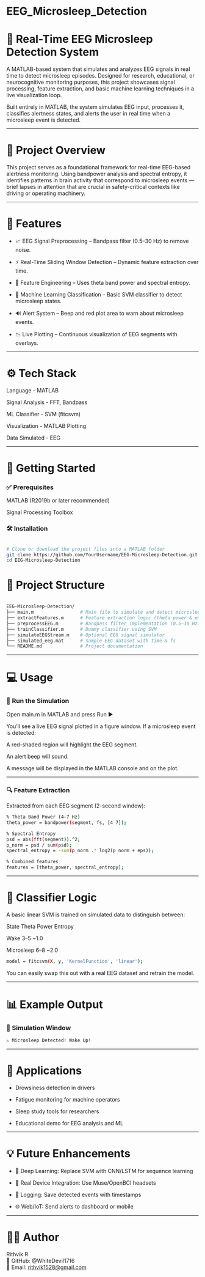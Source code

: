 # EEG_Microsleep_Detection
# 🧠 Real-Time EEG Microsleep Detection System

A MATLAB-based system that simulates and analyzes EEG signals in real time to detect microsleep episodes. Designed for research, educational, or neurocognitive monitoring purposes, this project showcases signal processing, feature extraction, and basic machine learning techniques in a live visualization loop.

Built entirely in MATLAB, the system simulates EEG input, processes it, classifies alertness states, and alerts the user in real time when a microsleep event is detected.

---

# 📌 Project Overview

This project serves as a foundational framework for real-time EEG-based alertness monitoring. Using bandpower analysis and spectral entropy, it identifies patterns in brain activity that correspond to microsleep events — brief lapses in attention that are crucial in safety-critical contexts like driving or operating machinery.

---

# 🧠 Features

- 📈 EEG Signal Preprocessing – Bandpass filter (0.5–30 Hz) to remove noise.

- ⚡ Real-Time Sliding Window Detection – Dynamic feature extraction over time.

- 🧠 Feature Engineering – Uses theta band power and spectral entropy.

- 🤖 Machine Learning Classification – Basic SVM classifier to detect microsleep states.

- 🔊 Alert System – Beep and red plot area to warn about microsleep events.

- 📉 Live Plotting – Continuous visualization of EEG segments with overlays.

---

# ⚙️ Tech Stack

Language	-  MATLAB

Signal Analysis	-  FFT, Bandpass

ML Classifier	-  SVM (fitcsvm)

Visualization	-  MATLAB Plotting

Data	Simulated -  EEG

---

# 🚀 Getting Started
### ✅ Prerequisites

MATLAB (R2019b or later recommended)

Signal Processing Toolbox

### 🛠️ Installation

```bash

# Clone or download the project files into a MATLAB folder
git clone https://github.com/YourUsername/EEG-Microsleep-Detection.git
cd EEG-Microsleep-Detection
```

# 📂 Project Structure

```bash

EEG-Microsleep-Detection/
├── main.m                 # Main file to simulate and detect microsleep
├── extractFeatures.m      # Feature extraction logic (theta power & entropy)
├── preprocessEEG.m        # Bandpass filter implementation (0.5–30 Hz)
├── trainClassifier.m      # Dummy classifier using SVM
├── simulateEEGStream.m    # Optional EEG signal simulator
├── simulated_eeg.mat      # Sample EEG dataset with time & fs
└── README.md              # Project documentation
```

---

# 💻 Usage

### 🧪 Run the Simulation

Open main.m in MATLAB and press Run ▶️

You’ll see a live EEG signal plotted in a figure window. If a microsleep event is detected:

A red-shaded region will highlight the EEG segment.

An alert beep will sound.

A message will be displayed in the MATLAB console and on the plot.

---

### 🔍 Feature Extraction

Extracted from each EEG segment (2-second window):

```bash
% Theta Band Power (4–7 Hz)
theta_power = bandpower(segment, fs, [4 7]);

% Spectral Entropy
psd = abs(fft(segment)).^2;
p_norm = psd / sum(psd);
spectral_entropy = -sum(p_norm .* log2(p_norm + eps));

% Combined features
features = [theta_power, spectral_entropy];
```

---

# 🧠 Classifier Logic

A basic linear SVM is trained on simulated data to distinguish between:

State      	Theta Power  	Entropy

Wake	        3–5	         ~1.0

Microsleep	  6–8	         ~2.0

```bash
model = fitcsvm(X, y, 'KernelFunction', 'linear');
```
You can easily swap this out with a real EEG dataset and retrain the model.

---

# 📊 Example Output

### 🔁 Simulation Window

```bash
⚠️ Microsleep Detected! Wake Up!
```

---

# 🧠 Applications

- Drowsiness detection in drivers

- Fatigue monitoring for machine operators

- Sleep study tools for researchers

- Educational demo for EEG analysis and ML

---

# 💡 Future Enhancements

- 🤖 Deep Learning: Replace SVM with CNN/LSTM for sequence learning

- 📡 Real Device Integration: Use Muse/OpenBCI headsets

- 🧾 Logging: Save detected events with timestamps

- 🌐 Web/IoT: Send alerts to dashboard or mobile

---

# 👨‍💼 Author
Rithvik R
<br>🔗 GitHub: @WhiteDevil1716
<br>📧 Email: rithvik1528@gmail.com

